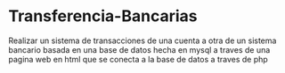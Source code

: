 # Transferencia-Bancarias
Realizar un sistema de transacciones de una cuenta a otra de un sistema bancario basada en una base de datos hecha en mysql a traves de una pagina web en html que se conecta a la base de datos a traves de php 
